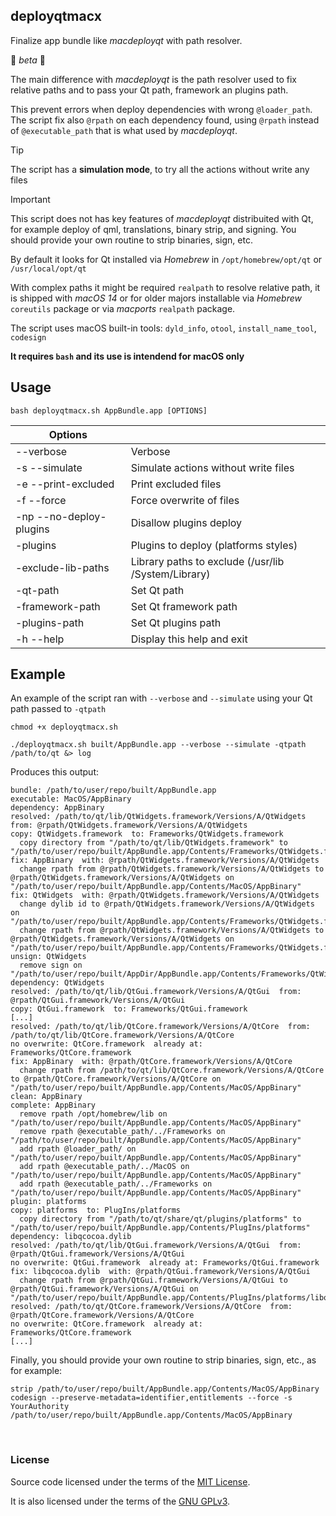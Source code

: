 ## deployqtmacx

Finalize app bundle like *macdeployqt* with path resolver.

:construction: *beta* :construction:

The main difference with *macdeployqt* is the path resolver used to fix relative paths and to pass your Qt path, framework an plugins path.

This prevent errors when deploy dependencies with wrong `@loader_path`. The script fix also `@rpath` on each dependency found, using `@rpath` instead of `@executable_path` that is what used by *macdeployqt*.

> [!TIP]
> The script has a **simulation mode**, to try all the actions without write any files

> [!IMPORTANT]
> This script does not has key features of *macdeployqt* distribuited with Qt, for example deploy of qml, translations, binary strip, and signing. You should provide your own routine to strip binaries, sign, etc.

By default it looks for Qt installed via *Homebrew* in `/opt/homebrew/opt/qt` or `/usr/local/opt/qt`

With complex paths it might be required `realpath` to resolve relative path, it is shipped with *macOS 14* or for older majors installable via *Homebrew* `coreutils` package or via *macports* `realpath` package.

The script uses macOS built-in tools: `dyld_info`, `otool`, `install_name_tool`, `codesign`

**It requires `bash` and its use is intendend for macOS only**


## Usage

`bash deployqtmacx.sh AppBundle.app [OPTIONS]`

| Options |  |
| ------- | - |
| --verbose | Verbose |
| -s --simulate | Simulate actions without write files |
| -e --print-excluded | Print excluded files |
| -f --force | Force overwrite of files |
| -np --no-deploy-plugins | Disallow plugins deploy |
| -plugins | Plugins to deploy (platforms styles) |
| -exclude-lib-paths | Library paths to exclude (/usr/lib /System/Library) |
| -qt-path | Set Qt path |
| -framework-path | Set Qt framework path |
| -plugins-path | Set Qt plugins path |
| -h --help | Display this help and exit |


## Example

An example of the script ran with `--verbose` and `--simulate` using your Qt path passed to `-qtpath`
```
chmod +x deployqtmacx.sh

./deployqtmacx.sh built/AppBundle.app --verbose --simulate -qtpath /path/to/qt &> log
```

Produces this output:
```
bundle: /path/to/user/repo/built/AppBundle.app
executable: MacOS/AppBinary
dependency: AppBinary
resolved: /path/to/qt/lib/QtWidgets.framework/Versions/A/QtWidgets  from: @rpath/QtWidgets.framework/Versions/A/QtWidgets
copy: QtWidgets.framework  to: Frameworks/QtWidgets.framework
  copy directory from "/path/to/qt/lib/QtWidgets.framework" to "/path/to/user/repo/built/AppBundle.app/Contents/Frameworks/QtWidgets.framework"
fix: AppBinary  with: @rpath/QtWidgets.framework/Versions/A/QtWidgets
  change rpath from @rpath/QtWidgets.framework/Versions/A/QtWidgets to @rpath/QtWidgets.framework/Versions/A/QtWidgets on "/path/to/user/repo/built/AppBundle.app/Contents/MacOS/AppBinary"
fix: QtWidgets  with: @rpath/QtWidgets.framework/Versions/A/QtWidgets
  change dylib id to @rpath/QtWidgets.framework/Versions/A/QtWidgets on "/path/to/user/repo/built/AppBundle.app/Contents/Frameworks/QtWidgets.framework/Versions/A/QtWidgets"
  change rpath from @rpath/QtWidgets.framework/Versions/A/QtWidgets to @rpath/QtWidgets.framework/Versions/A/QtWidgets on "/path/to/user/repo/built/AppBundle.app/Contents/Frameworks/QtWidgets.framework/Versions/A/QtWidgets"
unsign: QtWidgets
  remove sign on "/path/to/user/repo/built/AppDir/AppBundle.app/Contents/Frameworks/QtWidgets.framework/Versions/A/QtWidgets"
dependency: QtWidgets
resolved: /path/to/qt/lib/QtGui.framework/Versions/A/QtGui  from: @rpath/QtGui.framework/Versions/A/QtGui
copy: QtGui.framework  to: Frameworks/QtGui.framework
[...]
resolved: /path/to/qt/lib/QtCore.framework/Versions/A/QtCore  from: /path/to/qt/lib/QtCore.framework/Versions/A/QtCore
no overwrite: QtCore.framework  already at: Frameworks/QtCore.framework
fix: AppBinary  with: @rpath/QtCore.framework/Versions/A/QtCore
  change rpath from /path/to/qt/lib/QtCore.framework/Versions/A/QtCore to @rpath/QtCore.framework/Versions/A/QtCore on "/path/to/user/repo/built/AppBundle.app/Contents/MacOS/AppBinary"
clean: AppBinary
complete: AppBinary
  remove rpath /opt/homebrew/lib on "/path/to/user/repo/built/AppBundle.app/Contents/MacOS/AppBinary"
  remove rpath @executable_path/../Frameworks on "/path/to/user/repo/built/AppBundle.app/Contents/MacOS/AppBinary"
  add rpath @loader_path/ on "/path/to/user/repo/built/AppBundle.app/Contents/MacOS/AppBinary"
  add rpath @executable_path/../MacOS on "/path/to/user/repo/built/AppBundle.app/Contents/MacOS/AppBinary"
  add rpath @executable_path/../Frameworks on "/path/to/user/repo/built/AppBundle.app/Contents/MacOS/AppBinary"
plugin: platforms
copy: platforms  to: PlugIns/platforms
  copy directory from "/path/to/qt/share/qt/plugins/platforms" to "/path/to/user/repo/built/AppBundle.app/Contents/PlugIns/platforms"
dependency: libqcocoa.dylib
resolved: /path/to/qt/lib/QtGui.framework/Versions/A/QtGui  from: @rpath/QtGui.framework/Versions/A/QtGui
no overwrite: QtGui.framework  already at: Frameworks/QtGui.framework
fix: libqcocoa.dylib  with: @rpath/QtGui.framework/Versions/A/QtGui
  change rpath from @rpath/QtGui.framework/Versions/A/QtGui to @rpath/QtGui.framework/Versions/A/QtGui on "/path/to/user/repo/built/AppBundle.app/Contents/PlugIns/platforms/libqcocoa.dylib"
resolved: /path/to/qt/QtCore.framework/Versions/A/QtCore  from: @rpath/QtCore.framework/Versions/A/QtCore
no overwrite: QtCore.framework  already at: Frameworks/QtCore.framework
[...]
```

Finally, you should provide your own routine to strip binaries, sign, etc., as for example:
```
strip /path/to/user/repo/built/AppBundle.app/Contents/MacOS/AppBinary
codesign --preserve-metadata=identifier,entitlements --force -s YourAuthority /path/to/user/repo/built/AppBundle.app/Contents/MacOS/AppBinary
```

&nbsp;

### License

Source code licensed under the terms of the [MIT License](https://github.com/e2se/deployqtmacx/blob/main/LICENSE-MIT).

It is also licensed under the terms of the [GNU GPLv3](https://github.com/e2se/deployqtmacx/blob/main/LICENSE-GPL-3.0-or-later).

